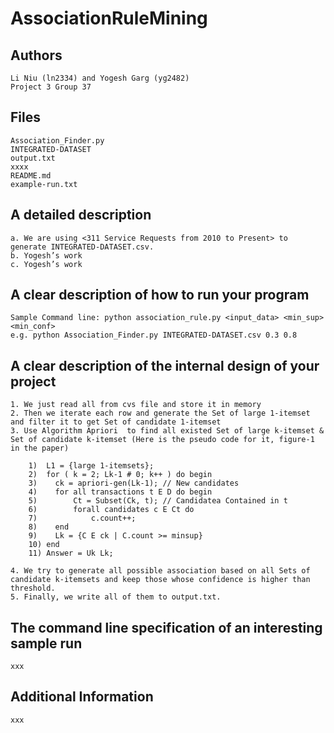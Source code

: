 AssociationRuleMining
======

Authors
-------
    Li Niu (ln2334) and Yogesh Garg (yg2482)
    Project 3 Group 37

Files
-----
    Association_Finder.py
    INTEGRATED-DATASET
    output.txt
    xxxx
    README.md
    example-run.txt

A detailed description
----------
    a. We are using <311 Service Requests from 2010 to Present> to generate INTEGRATED-DATASET.csv.
    b. Yogesh’s work 
    c. Yogesh’s work 

A clear description of how to run your program 
-------
    Sample Command line: python association_rule.py <input_data> <min_sup> <min_conf>
    e.g. python Association_Finder.py INTEGRATED-DATASET.csv 0.3 0.8

A clear description of the internal design of your project
-----------
    1. We just read all from cvs file and store it in memory
    2. Then we iterate each row and generate the Set of large 1-itemset and filter it to get Set of candidate 1-itemset
    3. Use Algorithm Apriori  to find all existed Set of large k-itemset & Set of candidate k-itemset (Here is the pseudo code for it, figure-1 in the paper)
```
	1)  L1 = {large 1-itemsets};
	2)  for ( k = 2; Lk-1 # 0; k++ ) do begin
	3)    ck = apriori-gen(Lk-1); // New candidates
	4)    for all transactions t E D do begin
	5)        Ct = Subset(Ck, t); // Candidatea Contained in t
	6)        forall candidates c E Ct do
	7)            c.count++;
	8)    end
	9)    Lk = {C E ck | C.count >= minsup}
	10) end
	11) Answer = Uk Lk;
```
    4. We try to generate all possible association based on all Sets of candidate k-itemsets and keep those whose confidence is higher than threshold.
    5. Finally, we write all of them to output.txt.



The command line specification of an interesting sample run
-----------------------
    xxx

Additional Information
----------------------
    xxx
